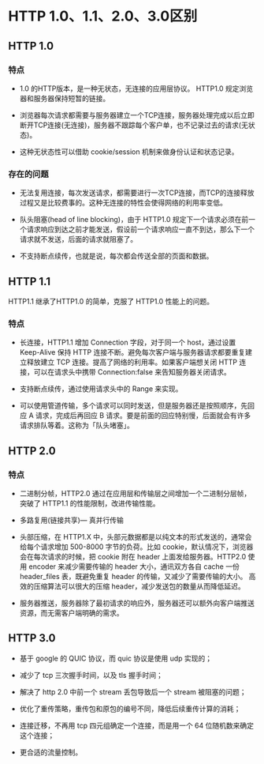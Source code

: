 # HTTP 1.0、1.1、2.0、3.0区别

## HTTP 1.0

### 特点

- 1.0 的HTTP版本，是一种无状态，无连接的应用层协议。 HTTP1.0 规定浏览器和服务器保持短暂的链接。

- 浏览器每次请求都需要与服务器建立一个TCP连接，服务器处理完成以后立即断开TCP连接(无连接)，服务器不跟踪每个客户单，也不记录过去的请求(无状态)。

- 这种无状态性可以借助 cookie/session 机制来做身份认证和状态记录。

### 存在的问题

- 无法复用连接，每次发送请求，都需要进行一次TCP连接，而TCP的连接释放过程又是比较费事的。这种无连接的特性会使得网络的利用率变低。

- 队头阻塞(head of line blocking)，由于 HTTP1.0 规定下一个请求必须在前一个请求响应到达之前才能发送，假设前一个请求响应一直不到达，那么下一个请求就不发送，后面的请求就阻塞了。

- 不支持断点续传，也就是说，每次都会传送全部的页面和数据。

## HTTP 1.1

HTTP1.1 继承了HTTP1.0 的简单，克服了 HTTP1.0 性能上的问题。

### 特点

- 长连接，HTTP1.1 增加 Connection 字段，对于同一个 host，通过设置 Keep-Alive 保持 HTTP 连接不断。避免每次客户端与服务器请求都要重复建立释放建立 TCP 连接。提高了网络的利用率。如果客户端想关闭 HTTP 连接，可以在请求头中携带 Connection:false 来告知服务器关闭请求。

- 支持断点续传，通过使用请求头中的 Range 来实现。

- 可以使用管道传输，多个请求可以同时发送，但是服务器还是按照顺序，先回应 A 请求，完成后再回应 B 请求。要是前面的回应特别慢，后面就会有许多请求排队等着。这称为「队头堵塞」。

## HTTP 2.0

### 特点

- 二进制分帧，HTTP2.0 通过在应用层和传输层之间增加一个二进制分层帧，突破了 HTTP1.1 的性能限制，改进传输性能。

- 多路复用(链接共享)— 真并行传输

- 头部压缩，在 HTTP1.X 中，头部元数据都是以纯文本的形式发送的，通常会给每个请求增加 500-8000 字节的负荷。比如 cookie，默认情况下，浏览器会在每次请求的时候，把 cookie 附在 header 上面发给服务器。HTTP2.0 使用 encoder 来减少需要传输的 header 大小，通讯双方各自 cache 一份 header_files 表，既避免重复 header 的传输，又减少了需要传输的大小。 高效的压缩算法可以很大的压缩 header，减少发送包的数量从而降低延迟。

- 服务器推送，服务器除了最初请求的响应外，服务器还可以额外向客户端推送资源，而无需客户端明确的需求。

## HTTP 3.0

- 基于 google 的 QUIC 协议，而 quic 协议是使用 udp 实现的；

- 减少了 tcp 三次握手时间，以及 tls 握手时间；

- 解决了 http 2.0 中前一个 stream 丢包导致后一个 stream 被阻塞的问题；

- 优化了重传策略，重传包和原包的编号不同，降低后续重传计算的消耗；

- 连接迁移，不再用 tcp 四元组确定一个连接，而是用一个 64 位随机数来确定这个连接；

- 更合适的流量控制。
